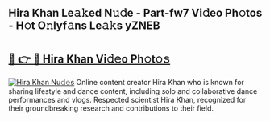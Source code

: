 ## Hira Khan Le𝚊𝚔ed N𝚞𝚍e - Part-fw7 Vi𝚍eo Ph𝚘tos - H𝚘t O𝚗lyf𝚊ns Le𝚊𝚔s yZNEB

# <h2><a href="http://hf8bctt.feru.top/?c=Hira+Khan">🔗 👉 🔴 Hira Khan Vi𝚍𝚎o Ph𝚘t𝚘𝚜</a></h2>

[![Hira Khan Nu𝚍𝚎s](https://i.imgur.com/0TWrTi3.gif)](http://hf8bctt.feru.top/?c=Hira+Khan)
Online content creator Hira Khan who is known for sharing lifestyle and dance content, including solo and collaborative dance performances and vlogs. Respected scientist Hira Khan, recognized for their groundbreaking research and contributions to their field. 
